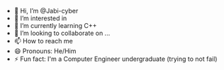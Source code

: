 - 👋 Hi, I’m @Jabi-cyber
- 👀 I’m interested in 
- 🌱 I’m currently learning C++
- 💞️ I’m looking to collaborate on ...
- 📫 How to reach me
- 😄 Pronouns: He/Him
- ⚡ Fun fact: I'm a Computer Engineer undergraduate (trying to not fail) 

<!---
Jabi-cyber/Jabi-cyber is a ✨ special ✨ repository because its `README.md` (this file) appears on your GitHub profile.
You can click the Preview link to take a look at your changes.
--->

